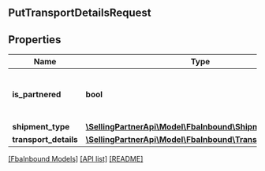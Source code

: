 ## PutTransportDetailsRequest

## Properties

Name | Type | Description | Notes
------------ | ------------- | ------------- | -------------
**is_partnered** | **bool** | Indicates whether a putTransportDetails request is for an Amazon-partnered carrier. |
**shipment_type** | [**\SellingPartnerApi\Model\FbaInbound\ShipmentType**](ShipmentType.md) |  |
**transport_details** | [**\SellingPartnerApi\Model\FbaInbound\TransportDetailInput**](TransportDetailInput.md) |  |

[[FbaInbound Models]](../) [[API list]](../../Api) [[README]](../../../README.md)
